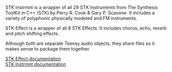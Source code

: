 
STK Instrmnt is a wrapper of all 29 STK Instruments from The Synthesis ToolKit in C++ (STK) by Perry R. Cook & Gary P. Scavone. It includes a variety of polyphonic physically modeled and FM instruments. 

STK Effect is a wrapper of all 8 STK Effects. It includes chorus, echo, reverb and pitch shifting effects.

Although both are separate Teensy audio objects, they share files so it makes sense to package them together. 

[STK Effect documentation](STKEffect.md)<br>
[STK Instrmnt documentation](STKInstrmnt.md)






